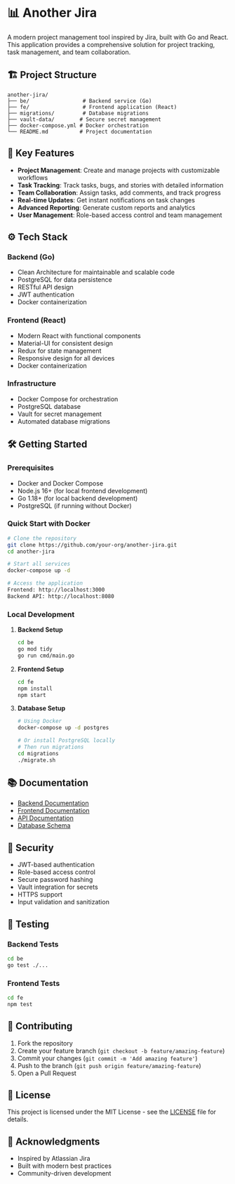 # 📊 Another Jira

A modern project management tool inspired by Jira, built with Go and React. This application provides a comprehensive solution for project tracking, task management, and team collaboration.

## 🏗️ Project Structure

```
another-jira/
├── be/                 # Backend service (Go)
├── fe/                 # Frontend application (React)
├── migrations/         # Database migrations
├── vault-data/        # Secure secret management
├── docker-compose.yml # Docker orchestration
└── README.md          # Project documentation
```

## 🚀 Key Features

- **Project Management**: Create and manage projects with customizable workflows
- **Task Tracking**: Track tasks, bugs, and stories with detailed information
- **Team Collaboration**: Assign tasks, add comments, and track progress
- **Real-time Updates**: Get instant notifications on task changes
- **Advanced Reporting**: Generate custom reports and analytics
- **User Management**: Role-based access control and team management

## ⚙️ Tech Stack

### Backend (Go)
- Clean Architecture for maintainable and scalable code
- PostgreSQL for data persistence
- RESTful API design
- JWT authentication
- Docker containerization

### Frontend (React)
- Modern React with functional components
- Material-UI for consistent design
- Redux for state management
- Responsive design for all devices
- Docker containerization

### Infrastructure
- Docker Compose for orchestration
- PostgreSQL database
- Vault for secret management
- Automated database migrations

## 🛠 Getting Started

### Prerequisites
- Docker and Docker Compose
- Node.js 16+ (for local frontend development)
- Go 1.18+ (for local backend development)
- PostgreSQL (if running without Docker)

### Quick Start with Docker
```bash
# Clone the repository
git clone https://github.com/your-org/another-jira.git
cd another-jira

# Start all services
docker-compose up -d

# Access the application
Frontend: http://localhost:3000
Backend API: http://localhost:8080
```

### Local Development
1. **Backend Setup**
   ```bash
   cd be
   go mod tidy
   go run cmd/main.go
   ```

2. **Frontend Setup**
   ```bash
   cd fe
   npm install
   npm start
   ```

3. **Database Setup**
   ```bash
   # Using Docker
   docker-compose up -d postgres
   
   # Or install PostgreSQL locally
   # Then run migrations
   cd migrations
   ./migrate.sh
   ```

## 📚 Documentation

- [Backend Documentation](be/README.md)
- [Frontend Documentation](fe/README.md)
- [API Documentation](be/docs/api.md)
- [Database Schema](migrations/README.md)

## 🔐 Security

- JWT-based authentication
- Role-based access control
- Secure password hashing
- Vault integration for secrets
- HTTPS support
- Input validation and sanitization

## 🧪 Testing

### Backend Tests
```bash
cd be
go test ./...
```

### Frontend Tests
```bash
cd fe
npm test
```

## 🤝 Contributing

1. Fork the repository
2. Create your feature branch (`git checkout -b feature/amazing-feature`)
3. Commit your changes (`git commit -m 'Add amazing feature'`)
4. Push to the branch (`git push origin feature/amazing-feature`)
5. Open a Pull Request

## 📝 License

This project is licensed under the MIT License - see the [LICENSE](LICENSE) file for details.

## 🙏 Acknowledgments

- Inspired by Atlassian Jira
- Built with modern best practices
- Community-driven development
